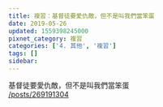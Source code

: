 ```yaml
---
title: 複習：基督徒要愛仇敵，但不是叫我們當笨蛋
date: 2019-05-26
updated: 1559398245000
pixnet_category: 複習
categories: ['4. 其他', '複習']
tags: []
sidebar: 
---
```


<p>基督徒要愛仇敵，但不是叫我們當笨蛋<br/>
<a href="/posts/269191304" target="_blank">/posts/269191304</a></p>
<p> </p>
